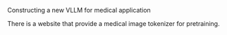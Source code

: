 Constructing a new VLLM for medical application


There is a website that provide a medical image tokenizer for pretraining.
